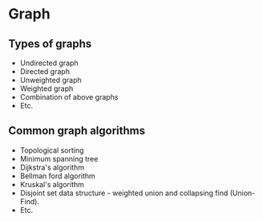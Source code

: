 # Graph

## Types of graphs

- Undirected graph
- Directed graph
- Unweighted graph
- Weighted graph
- Combination of above graphs
- Etc.

## Common graph algorithms

- Topological sorting
- Minimum spanning tree
- Dijkstra's algorithm
- Bellman ford algorithm
- Kruskal's algorithm
- Disjoint set data structure - weighted union and collapsing find (Union-Find).
- Etc.
